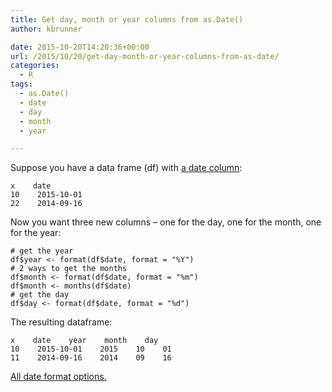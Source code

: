 ```yaml
---
title: Get day, month or year columns from as.Date()
author: kbrunner

date: 2015-10-20T14:20:36+00:00
url: /2015/10/20/get-day-month-or-year-columns-from-as-date/
categories:
  - R
tags:
  - as.Date()
  - date
  - day
  - month
  - year

---
```

Suppose you have a data frame (df) with [a date column][1]:
  


    x    date
    10    2015-10-01
    22    2014-09-16

Now you want three new columns &#8211; one for the day, one for the month, one for the year:

    # get the year
    df$year <- format(df$date, format = "%Y")
    # 2 ways to get the months
    df$month <- format(df$date, format = "%m")
    df$month <- months(df$date) 
    # get the day
    df$day <- format(df$date, format = "%d")

The resulting dataframe:

    x    date    year    month    day
    10    2015-10-01    2015    10    01
    11    2014-09-16    2014    09    16

[All date format options.][1]

 [1]: http://www.statmethods.net/input/dates.html

